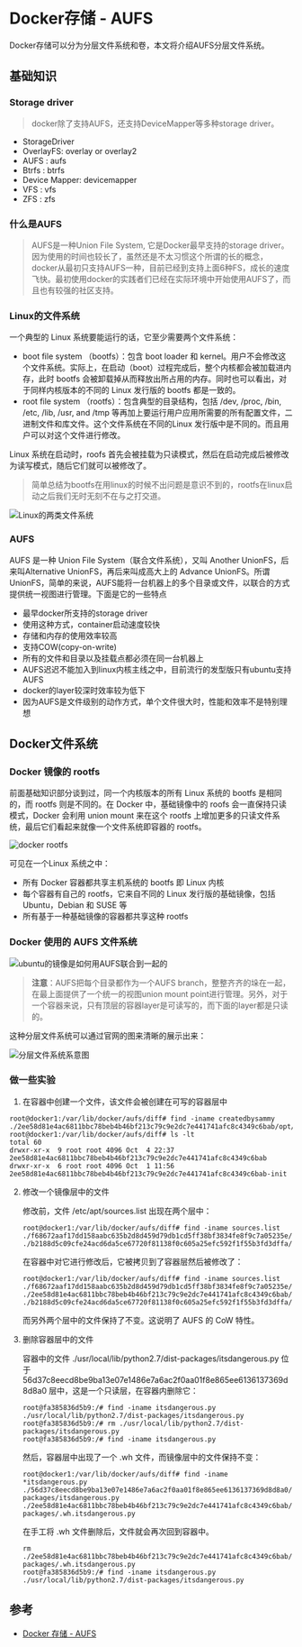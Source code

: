 # Docker存储 - AUFS
 Docker存储可以分为分层文件系统和卷，本文将介绍AUFS分层文件系统。

## 基础知识
### Storage driver
> docker除了支持AUFS，还支持DeviceMapper等多种storage driver。
- StorageDriver
- OverlayFS: overlay or overlay2
- AUFS : aufs
- Btrfs : btrfs
- Device Mapper: devicemapper
- VFS : vfs
- ZFS : zfs

### 什么是AUFS
> AUFS是一种Union File System, 它是Docker最早支持的storage driver。因为使用的时间也较长了，虽然还是不太习惯这个所谓的长的概念，docker从最初只支持AUFS一种，目前已经到支持上面6种FS，成长的速度飞快。最初使用docker的实践者们已经在实际环境中开始使用AUFS了，而且也有较强的社区支持。

### Linux的文件系统
一个典型的 Linux 系统要能运行的话，它至少需要两个文件系统：
- boot file system （bootfs）：包含 boot loader 和 kernel。用户不会修改这个文件系统。实际上，在启动（boot）过程完成后，整个内核都会被加载进内存，此时 bootfs 会被卸载掉从而释放出所占用的内存。同时也可以看出，对于同样内核版本的不同的 Linux 发行版的 bootfs 都是一致的。
- root file system （rootfs）：包含典型的目录结构，包括 /dev, /proc, /bin, /etc, /lib, /usr, and /tmp 等再加上要运行用户应用所需要的所有配置文件，二进制文件和库文件。这个文件系统在不同的Linux 发行版中是不同的。而且用户可以对这个文件进行修改。

Linux 系统在启动时，roofs 首先会被挂载为只读模式，然后在启动完成后被修改为读写模式，随后它们就可以被修改了。
> 简单总结为bootfs在用linux的时候不出问题是意识不到的，rootfs在linux启动之后我们无时无刻不在与之打交道。

![Linux的两类文件系统](https://github.com/wbb1975/blogs/blob/master/container/images/linux_fs.jpg)

### AUFS
AUFS 是一种 Union File System（联合文件系统），又叫 Another UnionFS，后来叫Alternative UnionFS，再后来叫成高大上的 Advance UnionFS。所谓 UnionFS，简单的来说，AUFS能将一台机器上的多个目录或文件，以联合的方式提供统一视图进行管理。下面是它的一些特点
- 最早docker所支持的storage driver
- 使用这种方式，container启动速度较快
- 存储和内存的使用效率较高
- 支持COW(copy-on-write)
- 所有的文件和目录以及挂载点都必须在同一台机器上
- AUFS迟迟不能加入到linux内核主线之中，目前流行的发型版只有ubuntu支持AUFS
- docker的layer较深时效率较为低下
- 因为AUFS是文件级别的动作方式，单个文件很大时，性能和效率不是特别理想

## Docker文件系统
### Docker 镜像的 rootfs
前面基础知识部分谈到过，同一个内核版本的所有 Linux 系统的 bootfs 是相同的，而 rootfs 则是不同的。在 Docker 中，基础镜像中的 roofs 会一直保持只读模式，Docker 会利用 union mount 来在这个 rootfs 上增加更多的只读文件系统，最后它们看起来就像一个文件系统即容器的 rootfs。

![docker rootfs](https://github.com/wbb1975/blogs/blob/master/container/images/docker_multi_layer.jpg)

可见在一个Linux 系统之中：
- 所有 Docker 容器都共享主机系统的 bootfs 即 Linux 内核
- 每个容器有自己的 rootfs，它来自不同的 Linux 发行版的基础镜像，包括 Ubuntu，Debian 和 SUSE 等
- 所有基于一种基础镜像的容器都共享这种 rootfs

### Docker 使用的 AUFS 文件系统
![ubuntu的镜像是如何用AUFS联合到一起的](https://github.com/wbb1975/blogs/blob/master/container/images/image_layer.gif)

> **注意**：AUFS把每个目录都作为一个AUFS branch，整整齐齐的垛在一起，在最上面提供了一个统一的视图union mount point进行管理。另外，对于一个容器来说，只有顶层的容器layer是可读写的，而下面的layer都是只读的。

这种分层文件系统可以通过官网的图来清晰的展示出来：

![分层文件系统系意图](https://github.com/wbb1975/blogs/blob/master/container/images/layer_fs.jpg)
### 做一些实验
1. 在容器中创建一个文件，该文件会被创建在可写的容器层中
```
root@docker1:/var/lib/docker/aufs/diff# find -iname createdbysammy
./2ee58d81e4ac6811bbc78beb4b46bf213c79c9e2dc7e441741afc8c4349c6bab/opt/webapp/createdbysammy
root@docker1:/var/lib/docker/aufs/diff# ls -lt
total 60
drwxr-xr-x  9 root root 4096 Oct  4 22:37 2ee58d81e4ac6811bbc78beb4b46bf213c79c9e2dc7e441741afc8c4349c6bab
drwxr-xr-x  6 root root 4096 Oct  1 11:56 2ee58d81e4ac6811bbc78beb4b46bf213c79c9e2dc7e441741afc8c4349c6bab-init
```
2. 修改一个镜像层中的文件
   
   修改前，文件 /etc/apt/sources.list 出现在两个层中：
   ```
   root@docker1:/var/lib/docker/aufs/diff# find -iname sources.list
   ./f68672aaf17dd158aabc635b2d8d459d79db1cd5ff38bf3834fe8f9c7a05235e/etc/apt/sources.list
   ./b2188d5c09cfe24acd6da5ce67720f81138f0c605a25efc592f1f55b3fd3dffa/etc/apt/sources.list
   ```
   
   在容器中对它进行修改后，它被拷贝到了容器层然后被修改了：
   ```
   root@docker1:/var/lib/docker/aufs/diff# find -iname sources.list
   ./f68672aaf17dd158aabc635b2d8d459d79db1cd5ff38bf3834fe8f9c7a05235e/etc/apt/sources.list
   ./2ee58d81e4ac6811bbc78beb4b46bf213c79c9e2dc7e441741afc8c4349c6bab/etc/apt/sources.list
   ./b2188d5c09cfe24acd6da5ce67720f81138f0c605a25efc592f1f55b3fd3dffa/etc/apt/sources.list
   ```
   
   而另外两个层中的文件保持了不变。这说明了 AUFS 的 CoW 特性。

3. 删除容器层中的文件
   
   容器中的文件 ./usr/local/lib/python2.7/dist-packages/itsdangerous.py 位于 56d37c8eecd8be9ba13e07e1486e7a6ac2f0aa01f8e865ee6136137369d8d8a0 层中，这是一个只读层，在容器内删除它：

   ```
   root@fa385836d5b9:/# find -iname itsdangerous.py
   ./usr/local/lib/python2.7/dist-packages/itsdangerous.py
   root@fa385836d5b9:/# rm ./usr/local/lib/python2.7/dist-packages/itsdangerous.py
   root@fa385836d5b9:/# find -iname itsdangerous.py
   ```

   然后，容器层中出现了一个 .wh 文件，而镜像层中的文件保持不变：

   ```
   root@docker1:/var/lib/docker/aufs/diff# find -iname *itsdangerous.py
   ./56d37c8eecd8be9ba13e07e1486e7a6ac2f0aa01f8e865ee6136137369d8d8a0/usr/local/lib/python2.7/dist-packages/itsdangerous.py
   ./2ee58d81e4ac6811bbc78beb4b46bf213c79c9e2dc7e441741afc8c4349c6bab/usr/local/lib/python2.7/dist-packages/.wh.itsdangerous.py
   ```

   在手工将 .wh 文件删除后，文件就会再次回到容器中。

   ```
   rm ./2ee58d81e4ac6811bbc78beb4b46bf213c79c9e2dc7e441741afc8c4349c6bab/usr/local/lib/python2.7/dist-packages/.wh.itsdangerous.py
   root@fa385836d5b9:/# find -iname itsdangerous.py
   ./usr/local/lib/python2.7/dist-packages/itsdangerous.py
   ```

## 参考
- [Docker 存储 - AUFS](https://www.cnblogs.com/sammyliu/p/5931383.html)